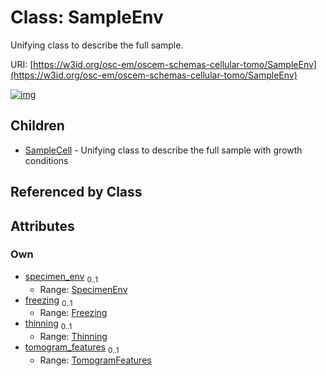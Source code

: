 
# Class: SampleEnv

Unifying class to describe the full sample.

URI: [https://w3id.org/osc-em/oscem-schemas-cellular-tomo/SampleEnv](https://w3id.org/osc-em/oscem-schemas-cellular-tomo/SampleEnv)


[![img](https://yuml.me/diagram/nofunky;dir:TB/class/[TomogramFeatures],[Thinning],[SpecimenEnv],[TomogramFeatures]<tomogram_features%200..1-++[SampleEnv],[Thinning]<thinning%200..1-++[SampleEnv],[Freezing]<freezing%200..1-++[SampleEnv],[SpecimenEnv]<specimen_env%200..1-++[SampleEnv],[SampleEnv]^-[SampleCell],[SampleCell],[Freezing])](https://yuml.me/diagram/nofunky;dir:TB/class/[TomogramFeatures],[Thinning],[SpecimenEnv],[TomogramFeatures]<tomogram_features%200..1-++[SampleEnv],[Thinning]<thinning%200..1-++[SampleEnv],[Freezing]<freezing%200..1-++[SampleEnv],[SpecimenEnv]<specimen_env%200..1-++[SampleEnv],[SampleEnv]^-[SampleCell],[SampleCell],[Freezing])

## Children

 * [SampleCell](SampleCell.md) - Unifying class to describe the full sample with growth conditions

## Referenced by Class


## Attributes


### Own

 * [specimen_env](specimen_env.md)  <sub>0..1</sub>
     * Range: [SpecimenEnv](SpecimenEnv.md)
 * [freezing](freezing.md)  <sub>0..1</sub>
     * Range: [Freezing](Freezing.md)
 * [thinning](thinning.md)  <sub>0..1</sub>
     * Range: [Thinning](Thinning.md)
 * [tomogram_features](tomogram_features.md)  <sub>0..1</sub>
     * Range: [TomogramFeatures](TomogramFeatures.md)
